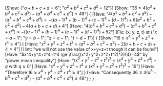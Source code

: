 [Show: {"$a+b+c+d = 6$"; "$a^2+b^2+c^2+d^2 = 12$"}]
[Show: "$36 \le 4(a^3+b^3+c^3+d^3) - (a^4+b^4+c^4+d^4) \le 48$"]
{
    [Have: "$4(a^3+b^3+c^3+d^3) - (a^4+b^4+c^4+d^4) = -((a-1)^4+(b-1)^4+(c-1)^4+(d-1)^4) + 6(a^2+b^2+c^2+d^2) - 4(a+b+c+d) + 4$"]
    [Have: "$4(a^3+b^3+c^3+d^3) - (a^4+b^4+c^4+d^4)= -((a-1)^4+(b-1)^4+(c-1)^4+(d-1)^4) + 52$"]
    [Fix: {x, y, z, t} st {"$x=a-1$"; "$y=b-1$"; "$z=c-1$"; "$t=d-1$"}]
    {
        [Show: "$16 \ge x^4+y^4+z^4+t^4 \ge 4$"]
        {
            [Have: "$x^2+y^2+z^2+t^2=(a^2+b^2+c^2+d^2)-2(a+b+c+d)+4=4$"]
            [Hint: "we will not use the value of x+y+z+t though it can be found"]
            [Have: "$x^4+y^4+z^4+t^4 \ge \frac{(x^2+y^2+z^2+t^2)^2}{4}=4$" by "power mean inequality"]
            [Have: "$(x^2+y^2+z^2+t^2)^2=(x^4+y^4+z^4+t^4)+q$ with $q\ge0$"]
            [Have: "$x^4+y^4+z^4+t^4 \le (x^2+y^2+z^2+t^2)^2=16$"]
            [Have: "Therefore $16 \ge x^4+y^4+z^4+t^4 \ge 4$"]
        }
        [Have: "Consequently $36 \le 4(a^3+b^3+c^3+d^3) - (a^4+b^4+c^4+d^4) \le 48$"]
    }
}